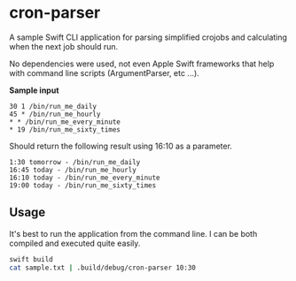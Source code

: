 # cron-parser

A sample Swift CLI application for parsing simplified crojobs and calculating when the next job should run.

No dependencies were used, not even Apple Swift frameworks that help with command line scripts (ArgumentParser, etc ...).

**Sample input**

```
30 1 /bin/run_me_daily
45 * /bin/run_me_hourly
* * /bin/run_me_every_minute
* 19 /bin/run_me_sixty_times
```

Should return the following result using 16:10 as a parameter.

```
1:30 tomorrow - /bin/run_me_daily
16:45 today - /bin/run_me_hourly
16:10 today - /bin/run_me_every_minute
19:00 today - /bin/run_me_sixty_times
```

## Usage

It's best to run the application from the command line. I can be both compiled and executed quite easily.

```bash
swift build
cat sample.txt | .build/debug/cron-parser 10:30
```
